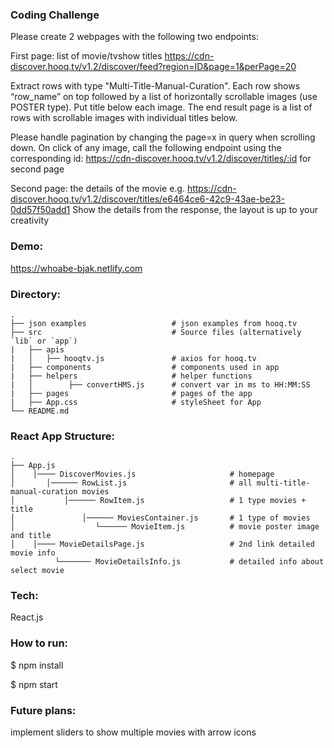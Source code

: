 ### Coding Challenge

Please create 2 webpages with the following two endpoints:

First page: list of movie/tvshow titles
https://cdn-discover.hooq.tv/v1.2/discover/feed?region=ID&page=1&perPage=20

Extract rows with type "Multi-Title-Manual-Curation". Each row shows “row_name” on top followed by a list of horizontally scrollable images (use POSTER type). Put title below each image.
The end result page is a list of rows with scrollable images with individual titles below.

Please handle pagination by changing the page=x in query when scrolling down.
On click of any image, call the following endpoint using the corresponding id: https://cdn-discover.hooq.tv/v1.2/discover/titles/:id for second page

Second page: the details of the movie
e.g. https://cdn-discover.hooq.tv/v1.2/discover/titles/e6464ce6-42c9-43ae-be23-0dd57f50add1
Show the details from the response, the layout is up to your creativity

### Demo:

https://whoabe-bjak.netlify.com

### Directory:

    .
    ├── json examples                   # json examples from hooq.tv
    ├── src                             # Source files (alternatively `lib` or `app`)
    |   ├── apis
    |   │   ├── hooqtv.js               # axios for hooq.tv
    |   ├── components                  # components used in app
    |   ├── helpers                     # helper functions
    |   │        ├── convertHMS.js      # convert var in ms to HH:MM:SS
    |   ├── pages                       # pages of the app
    |   ├── App.css                     # styleSheet for App
    └── README.md

### React App Structure:

    .
    ├── App.js
    │    │──── DiscoverMovies.js                     # homepage
    │       │────── RowList.js                       # all multi-title-manual-curation movies
    │           │────── RowItem.js                   # 1 type movies + title
    │               │────── MoviesContainer.js       # 1 type of movies
    │                  └────── MovieItem.js          # movie poster image and title
    │    │──── MovieDetailsPage.js                   # 2nd link detailed movie info
              └─────── MovieDetailsInfo.js           # detailed info about select movie

### Tech:

React.js

### How to run:

\$ npm install

\$ npm start

### Future plans:

implement sliders to show multiple movies with arrow icons
